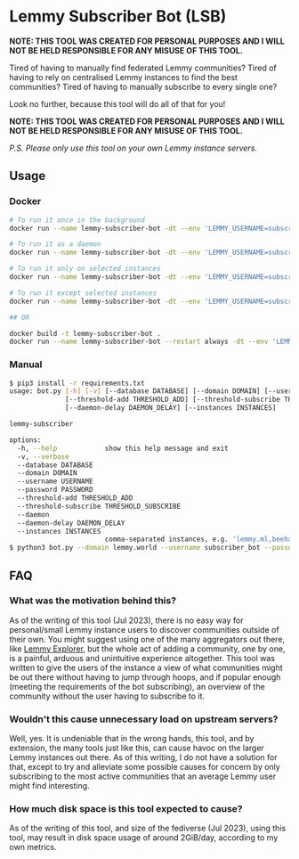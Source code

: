 # Lemmy Subscriber Bot (LSB)

**NOTE: THIS TOOL WAS CREATED FOR PERSONAL PURPOSES AND I WILL NOT BE HELD RESPONSIBLE FOR ANY MISUSE OF THIS TOOL.**

Tired of having to manually find federated Lemmy communities? Tired of having to rely on centralised Lemmy instances to find the best communities? Tired of having to manually subscribe to every single one?

Look no further, because this tool will do all of that for you!

**NOTE: THIS TOOL WAS CREATED FOR PERSONAL PURPOSES AND I WILL NOT BE HELD RESPONSIBLE FOR ANY MISUSE OF THIS TOOL.**

_P.S. Please only use this tool on your own Lemmy instance servers._

## Usage

### Docker

```bash
# To run it once in the background
docker run --name lemmy-subscriber-bot -dt --env 'LEMMY_USERNAME=subscriber_bot' --env 'LEMMY_PASSWORD=subscriber_bot' --env 'LEMMY_DOMAIN=lemmy.world' lflare/lemmy-subscriber-bot

# To run it as a daemon
docker run --name lemmy-subscriber-bot -dt --env 'LEMMY_USERNAME=subscriber_bot' --env 'LEMMY_PASSWORD=subscriber_bot' --env 'LEMMY_DOMAIN=lemmy.world' --restart always lflare/lemmy-subscriber-bot --daemon

# To run it only on selected instances
docker run --name lemmy-subscriber-bot -dt --env 'LEMMY_USERNAME=subscriber_bot' --env 'LEMMY_PASSWORD=subscriber_bot' --env 'LEMMY_DOMAIN=lemmy.world' --restart always lflare/lemmy-subscriber-bot --instances 'lemmy.ml,beehaw.org'

# To run it except selected instances
docker run --name lemmy-subscriber-bot -dt --env 'LEMMY_USERNAME=subscriber_bot' --env 'LEMMY_PASSWORD=subscriber_bot' --env 'LEMMY_DOMAIN=lemmy.world' --restart always lflare/lemmy-subscriber-bot --instances '!badlemmy.com'

## OR

docker build -t lemmy-subscriber-bot .
docker run --name lemmy-subscriber-bot --restart always -dt --env 'LEMMY_USERNAME=subscriber_bot' --env 'LEMMY_PASSWORD=subscriber_bot' --env 'LEMMY_DOMAIN=lemmy.world' lemmy-subscriber-bot
```

### Manual

```bash
$ pip3 install -r requirements.txt
usage: bot.py [-h] [-v] [--database DATABASE] [--domain DOMAIN] [--username USERNAME] [--password PASSWORD]
              [--threshold-add THRESHOLD_ADD] [--threshold-subscribe THRESHOLD_SUBSCRIBE] [--daemon]
              [--daemon-delay DAEMON_DELAY] [--instances INSTANCES]

lemmy-subscriber

options:
  -h, --help            show this help message and exit
  -v, --verbose
  --database DATABASE
  --domain DOMAIN
  --username USERNAME
  --password PASSWORD
  --threshold-add THRESHOLD_ADD
  --threshold-subscribe THRESHOLD_SUBSCRIBE
  --daemon
  --daemon-delay DAEMON_DELAY
  --instances INSTANCES
                        comma-separated instances, e.g. 'lemmy.ml,beehaw.org'
$ python3 bot.py --domain lemmy.world --username subscriber_bot --password subscriber_bot
```

## FAQ

### What was the motivation behind this?

As of the writing of this tool (Jul 2023), there is no easy way for personal/small Lemmy instance users to discover communities outside of their own. You might suggest using one of the many aggregators out there, like [Lemmy Explorer](https://lemmyverse.net/), but the whole act of adding a community, one by one, is a painful, arduous and unintuitive experience altogether. This tool was written to give the users of the instance a view of what communities might be out there without having to jump through hoops, and if popular enough (meeting the requirements of the bot subscribing), an overview of the community without the user having to subscribe to it.

### Wouldn't this cause unnecessary load on upstream servers?

Well, yes. It is undeniable that in the wrong hands, this tool, and by extension, the many tools just like this, can cause havoc on the larger Lemmy instances out there. As of this writing, I do not have a solution for that, except to try and alleviate some possible causes for concern by only subscribing to the most active communities that an average Lemmy user might find interesting.

### How much disk space is this tool expected to cause?

As of the writing of this tool, and size of the fediverse (Jul 2023), using this tool, may result in disk space usage of around 2GiB/day, according to my own metrics. 
